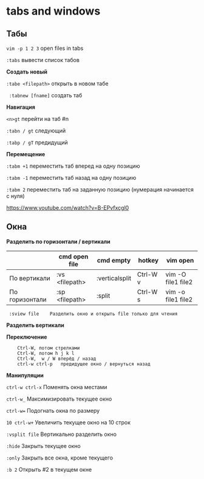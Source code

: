 tabs and windows
====

## Табы

`vim -p 1 2 3` open files in tabs

`:tabs`      вывести список табов

**Создать новый**	

`:tabe <filepath>` открыть в новом табе

`  :tabnew [fname] `         создать таб

**Навигация**

`<n>gt`       перейти на таб #n

`:tabn / gt`  следующий

`:tabp / gT`  предидущий

**Перемещение**

`:tabm +1`                 переместить таб вперед на одну позицию

`:tabm -1`                 переместить таб назад на одну позицию

`:tabm 2`                  переместить таб на заданную позицию (нумерация начинается с нуля)

<https://www.youtube.com/watch?v=B-EPvfxcgl0>


## Окна
**Разделить по горизонтали / вертикали**

|   | cmd open file | cmd empty | hotkey | vim open |
| --- | --- | --- | --- | --- |
| По вертикали | :vs \<filepath> | :verticalsplit | Ctrl-W v | vim -O file1 file2 |
| По горизонтали | :sp \<filepath> | :split | Ctrl-W s | vim -o file1 file2 |


		
     :sview file	Разделить окно и открыть file только для чтения

**Разделить вертикали**

		
		
		
		

**Переключение**

		Ctrl-W, потом стрелками
		Ctrl-W, потом h j k l
		Ctrl-W,  w / W вперёд / назад
		ctrl-w ctrl-p	предидущее окно / вернуться назад

**Манипуляции**

`ctrl-w ctrl-x`	Поменять окна местами

`ctrl-w_`	Максимизировать текущее окно

`ctrl-w=`	Подогнать окна по размеру

`10 ctrl-w+`	Увеличить текущее окно на 10 строк

`:vsplit file`	Вертикально разделить окно

`:hide`	Закрыть текущее окно

`:only`	Закрыть все окна, кроме текущего

`:b 2`	Открыть #2 в текущем окне
